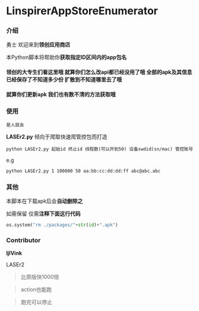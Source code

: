 # LinspirerAppStoreEnumerator

### 介绍

勇士 欢迎来到**领创应用商店**

本Python脚本将帮助你**获取指定ID区间内的app包名**

#### 领创的大专生们看这里哦 就算你们怎么改api都已经没用了哦 全部的apk及其信息已经保存了不知道多少份 扩散到不知道哪里去了哦
#### 就算你们更新apk 我们也有数不清的方法获取哦

### 使用

`是人就会`

**LASEr2.py** 倾向于爬取快速爬管控包而打造 

```
python LASEr2.py 起始id 终止id 线程数(可以开到50) 设备swdid(sn/mac) 管控账号
```

e.g

```
python LASEr2.py 1 100000 50 aa:bb:cc:dd:dd:ff abc@abc.abc
```

### 其他

本脚本在下载apk后会**自动删除之**

如需保留 仅需**注释下面这行代码**

```python
os.system("rm ./packages/"+str(id)+".apk")
```

### Contributor
**ljlVink**

LASEr2

>比原版快1000倍

>action也能跑

>跑完可以停止